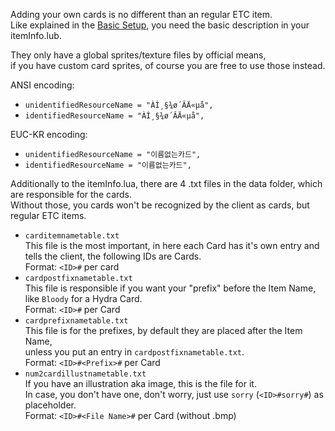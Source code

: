 Adding your own cards is no different than an regular ETC item.  
Like explained in the [Basic Setup](../basic_custom/#basic-setup), you need the basic description in your itemInfo.lub.  

They only have a global sprites/texture files by official means,  
if you have custom card sprites, of course you are free to use those instead.  

 ANSI encoding:   
  * `unidentifiedResourceName = "ÀÌ¸§¾ø´ÂÄ«µå",`  
  * `identifiedResourceName = "ÀÌ¸§¾ø´ÂÄ«µå",`  
  
 EUC-KR encoding:  
  * `unidentifiedResourceName = "이름없는카드",`  
  * `identifiedResourceName = "이름없는카드",`  
  
Additionally to the itemInfo.lua, there are 4 .txt files in the data folder, which are responsible for the cards.  
Without those, you cards won't be recognized by the client as cards, but regular ETC items.

  * `carditemnametable.txt`  
	This file is the most important, in here each Card has it's own entry and  
	tells the client, the following IDs are Cards.  
	Format: `<ID>#` per card
  * `cardpostfixnametable.txt`  
	This file is responsible if you want your "prefix" before the Item Name, like `Bloody` for a Hydra Card.  
	Format: `<ID>#` per Card
  * `cardprefixnametable.txt`  
	This file is for the prefixes, by default they are placed after the Item Name,  
	unless you put an entry in `cardpostfixnametable.txt`.  
	Format: `<ID>#<Prefix>#` per Card
  * `num2cardillustnametable.txt`  
	If you have an illustration aka image, this is the file for it.  
	In case, you don't have one, don't worry, just use `sorry` (`<ID>#sorry#`) as placeholder.  
	Format: `<ID>#<File Name>#` per Card (without .bmp)